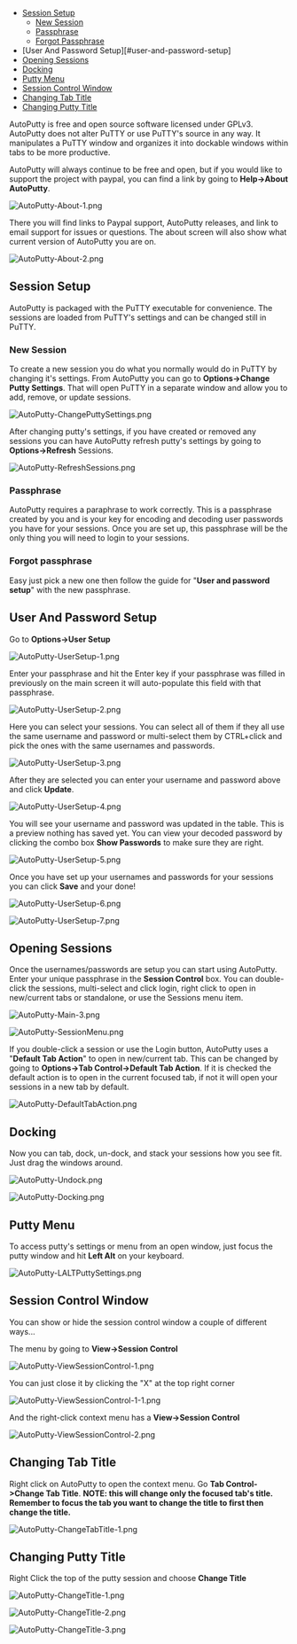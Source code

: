 - [Session Setup](#session-setup)
    - [New Session](#new-session)
    - [Passphrase](#passphrase)
    - [Forgot Passphrase](#forgot-passphrase)
- [User And Password Setup][#user-and-password-setup]
- [Opening Sessions](#opening-sessions)
- [Docking](#docking)
- [Putty Menu](#putty-menu)
- [Session Control Window](#session-control-window)
- [Changing Tab Title](#changing-tab-title)
- [Changing Putty Title](#changing-putty-title)

AutoPutty is free and open source software licensed under GPLv3.  AutoPutty does not alter PuTTY or use PuTTY's source in any way.  It manipulates a PuTTY window and organizes it into dockable windows within tabs to be more productive.

AutoPutty will always continue to be free and open, but if you would like to support the project with paypal, you can find a link by going to **Help->About AutoPutty**. 

![AutoPutty-About-1.png](https://github.com/jwhitmore/AutoPutty/blob/gh-pages/images/AutoPuttyGuide/AutoPutty-About-1.png?raw=true "AutoPutty-About-1.png")

There you will find links to Paypal support, AutoPutty releases, and link to email support for issues or questions.  The about screen will also show what current version of AutoPutty you are on.

![AutoPutty-About-2.png](https://github.com/jwhitmore/AutoPutty/blob/gh-pages/images/AutoPuttyGuide/AutoPutty-About-2.png?raw=true "AutoPutty-About-2.png")

Session Setup
---------

AutoPutty is packaged with the PuTTY executable for convenience.  The sessions are loaded from PuTTY's settings and can be changed still in PuTTY.

### New Session

To create a new session you do what you normally would do in PuTTY by changing it's settings.  From AutoPutty you can go to **Options->Change Putty Settings**.  That will open PuTTY in a separate window and allow you to add, remove, or update sessions.

![AutoPutty-ChangePuttySettings.png](https://github.com/jwhitmore/AutoPutty/blob/gh-pages/images/AutoPuttyGuide/AutoPutty-ChangePuttySettings.png?raw=true "AutoPutty-ChangePuttySettings.png")

After changing putty's settings, if you have created or removed any sessions you can have AutoPutty refresh putty's settings by going to **Options->Refresh** Sessions.

![AutoPutty-RefreshSessions.png](https://github.com/jwhitmore/AutoPutty/blob/gh-pages/images/AutoPuttyGuide/AutoPutty-RefreshSessions.png?raw=true "AutoPutty-RefreshSessions.png")
### Passphrase

AutoPutty requires a paraphrase to work correctly.  This is a passphrase created by you and is your key for encoding and decoding user passwords you have for your sessions.  Once you are set up, this passphrase will be the only thing you will need to login to your sessions.

### Forgot passphrase

Easy just pick a new one then follow the guide for "**User and password setup**" with the new passphrase.

User And Password Setup
---------

Go to **Options->User Setup**

![AutoPutty-UserSetup-1.png](https://github.com/jwhitmore/AutoPutty/blob/gh-pages/images/AutoPuttyGuide/AutoPutty-UserSetup-1.png?raw=true "AutoPutty-UserSetup-1.png")

Enter your passphrase and hit the Enter key if your passphrase was filled in previously on the main screen it will auto-populate this field with that passphrase.

![AutoPutty-UserSetup-2.png](https://github.com/jwhitmore/AutoPutty/blob/gh-pages/images/AutoPuttyGuide/AutoPutty-UserSetup-2.png?raw=true "AutoPutty-UserSetup-2.png")

Here you can select your sessions. You can select all of them if they all use the same username and password or multi-select them by CTRL+click and pick the ones with the same usernames and passwords.

![AutoPutty-UserSetup-3.png](https://github.com/jwhitmore/AutoPutty/blob/gh-pages/images/AutoPuttyGuide/AutoPutty-UserSetup-3.png?raw=true "AutoPutty-UserSetup-3.png")

After they are selected you can enter your username and password above and click **Update**.

![AutoPutty-UserSetup-4.png](https://github.com/jwhitmore/AutoPutty/blob/gh-pages/images/AutoPuttyGuide/AutoPutty-UserSetup-4.png?raw=true "AutoPutty-UserSetup-4.png")

You will see your username and password was updated in the table.  This is a preview nothing has saved yet.  You can view your decoded password by clicking the combo box **Show Passwords** to make sure they are right.

![AutoPutty-UserSetup-5.png](https://github.com/jwhitmore/AutoPutty/blob/gh-pages/images/AutoPuttyGuide/AutoPutty-UserSetup-5.png?raw=true "AutoPutty-UserSetup-5.png")

Once you have set up your usernames and passwords for your sessions you can click **Save** and your done!

![AutoPutty-UserSetup-6.png](https://github.com/jwhitmore/AutoPutty/blob/gh-pages/images/AutoPuttyGuide/AutoPutty-UserSetup-6.png?raw=true "AutoPutty-UserSetup-6.png")

![AutoPutty-UserSetup-7.png](https://github.com/jwhitmore/AutoPutty/blob/gh-pages/images/AutoPuttyGuide/AutoPutty-UserSetup-7.png?raw=true "AutoPutty-UserSetup-7.png")


Opening Sessions
---------

Once the usernames/passwords are setup you can start using AutoPutty.  Enter your unique passphrase in the **Session Control** box.  You can double-click the sessions, multi-select and click login, right click to open in new/current tabs or standalone, or use the Sessions menu item.  

![AutoPutty-Main-3.png](https://github.com/jwhitmore/AutoPutty/blob/gh-pages/images/AutoPuttyGuide/AutoPutty-Main-3.png?raw=true "AutoPutty-Main-3.png")

![AutoPutty-SessionMenu.png](https://github.com/jwhitmore/AutoPutty/blob/gh-pages/images/AutoPuttyGuide/AutoPutty-SessionMenu.png?raw=true "AutoPutty-SessionMenu.png")

If you double-click a session or use the Login button, AutoPutty uses a "**Default Tab Action**" to open in new/current tab.  This can be changed by going to **Options->Tab Control->Default Tab Action**.  If it is checked the default action is to open in the current focused tab, if not it will open your sessions in a new tab by default.

![AutoPutty-DefaultTabAction.png](https://github.com/jwhitmore/AutoPutty/blob/gh-pages/images/AutoPuttyGuide/AutoPutty-DefaultTabAction.png?raw=true "AutoPutty-DefaultTabAction.png")

Docking
---------

Now you can tab, dock, un-dock, and stack your sessions how you see fit.  Just drag the windows around.

![AutoPutty-Undock.png](https://github.com/jwhitmore/AutoPutty/blob/gh-pages/images/AutoPuttyGuide/AutoPutty-Undock.png?raw=true "AutoPutty-Undock.png")

![AutoPutty-Docking.png](https://github.com/jwhitmore/AutoPutty/blob/gh-pages/images/AutoPuttyGuide/AutoPutty-Docking.png?raw=true "AutoPutty-Docking.png")

Putty Menu
---------

To access putty's settings or menu from an open window, just focus the putty window and hit **Left Alt** on your keyboard.

![AutoPutty-LALTPuttySettings.png](https://github.com/jwhitmore/AutoPutty/blob/gh-pages/images/AutoPuttyGuide/AutoPutty-LALTPuttySettings.png?raw=true "AutoPutty-LALTPuttySettings.png")


Session Control Window
---------

You can show or hide the session control window a couple of different ways...

The menu by going to **View->Session Control**

![AutoPutty-ViewSessionControl-1.png](https://github.com/jwhitmore/AutoPutty/blob/gh-pages/images/AutoPuttyGuide/AutoPutty-ViewSessionControl-1.png?raw=true "AutoPutty-ViewSessionControl-1.png")

You can just close it by clicking the "X" at the top right corner

![AutoPutty-ViewSessionControl-1-1.png](https://github.com/jwhitmore/AutoPutty/blob/gh-pages/images/AutoPuttyGuide/AutoPutty-ViewSessionControl-1-1.png?raw=true "AutoPutty-ViewSessionControl-1-1.png")


And the right-click context menu has a **View->Session Control**

![AutoPutty-ViewSessionControl-2.png](https://github.com/jwhitmore/AutoPutty/blob/gh-pages/images/AutoPuttyGuide/AutoPutty-ViewSessionControl-2.png?raw=true "AutoPutty-ViewSessionControl-2.png")


Changing Tab Title
---------

Right click on AutoPutty to open the context menu. Go **Tab Control->Change Tab Title**.  **NOTE: this will change only the focused tab's title.  Remember to focus the tab you want to change the title to first then change the title.**

![AutoPutty-ChangeTabTitle-1.png](https://github.com/jwhitmore/AutoPutty/blob/gh-pages/images/AutoPuttyGuide/AutoPutty-ChangeTabTitle-1.png?raw=true "AutoPutty-ChangeTabTitle-1.png")  

Changing Putty Title
---------

Right Click the top of the putty session and choose **Change Title**

![AutoPutty-ChangeTitle-1.png](https://github.com/jwhitmore/AutoPutty/blob/gh-pages/images/AutoPuttyGuide/AutoPutty-ChangeTitle-1.png?raw=true "AutoPutty-ChangeTitle-1.png")  

![AutoPutty-ChangeTitle-2.png](https://github.com/jwhitmore/AutoPutty/blob/gh-pages/images/AutoPuttyGuide/AutoPutty-ChangeTitle-2.png?raw=true "AutoPutty-ChangeTitle-2.png")  

![AutoPutty-ChangeTitle-3.png](https://github.com/jwhitmore/AutoPutty/blob/gh-pages/images/AutoPuttyGuide/AutoPutty-ChangeTitle-3.png?raw=true "AutoPutty-ChangeTitle-3.png")  

